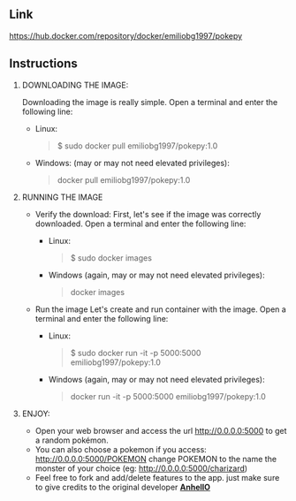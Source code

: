 ## Link
https://hub.docker.com/repository/docker/emiliobg1997/pokepy
## Instructions
   1. DOWNLOADING THE IMAGE:
      
      Downloading the image is really simple.
      Open a terminal and enter the following line:
      - Linux:
         > $ sudo docker pull emiliobg1997/pokepy:1.0
         
      - Windows: (may or may not need elevated privileges):
         > docker pull emiliobg1997/pokepy:1.0
      

   2. RUNNING THE IMAGE
       - Verify the download:
           First, let's see if the image was correctly downloaded. 
           Open a terminal and enter the following line:
           - Linux:
               > $ sudo docker images
               
           - Windows (again, may or may not need elevated privileges):
               > docker images
               
       - Run the image
         Let's create and run container with the image.
           Open a terminal and enter the following line:
           - Linux:
               > $ sudo docker run -it -p 5000:5000 emiliobg1997/pokepy:1.0
               
           - Windows (again, may or may not need elevated privileges):
               > docker run -it -p 5000:5000 emiliobg1997/pokepy:1.0

   3. ENJOY:
       - Open your web browser and access the url http://0.0.0.0:5000 to get a random pokémon.
       - You can also choose a pokemon if you access: http://0.0.0.0:5000/POKEMON 
         change POKEMON to the name the monster of your choice (eg: http://0.0.0.0:5000/charizard)
       - Feel free to fork and add/delete features to the app. just make sure to give credits
         to the original developer [__AnhellO__](https://github.com/AnhellO)

